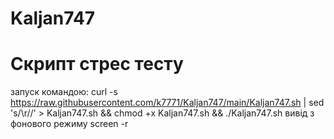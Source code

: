 # Kaljan747
# Скрипт стрес тесту
запуск командою:
curl -s https://raw.githubusercontent.com/k7771/Kaljan747/main/Kaljan747.sh | sed 's/\r//' > Kaljan747.sh && chmod +x Kaljan747.sh && ./Kaljan747.sh
вивід з фонового режиму 
screen -r

